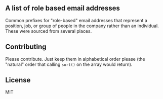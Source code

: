 ## A list of role based email addresses

Common prefixes for "role-based" email addresses that represent a position, job, or group of people in the company rather than an individual. These were sourced from several places.

## Contributing

Please contribute. Just keep them in alphabetical order please (the "natural" order that calling `sort()` on the array would return).

## License

MIT
